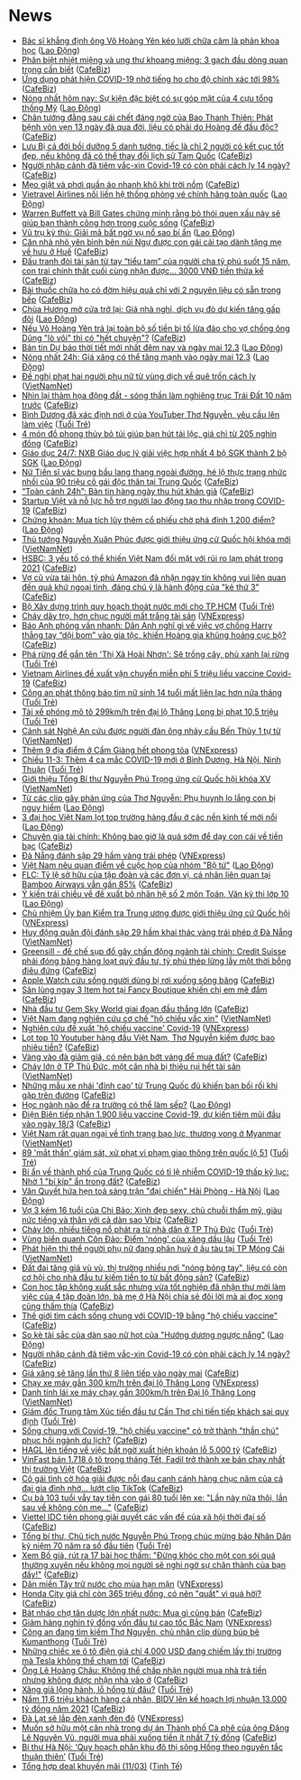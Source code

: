 # News

- [Bác sĩ khẳng định ông Võ Hoàng Yên kéo lưỡi chữa câm là phản khoa học](https://laodong.vn/ban-doc/bac-si-khang-dinh-ong-vo-hoang-yen-keo-luoi-chua-cam-la-phan-khoa-hoc-888041.ldo) ([Lao Động](https://laodong.vn))
- [Phân biệt nhiệt miệng và ung thư khoang miệng: 3 gạch đầu dòng quan trọng cần biết](https://cafebiz.vn/phan-biet-nhiet-mieng-va-ung-thu-khoang-mieng-3-gach-dau-dong-quan-trong-can-biet-20210311170127927.chn) ([CafeBiz](https://cafebiz.vn))
- [Ứng dụng phát hiện COVID-19 nhờ tiếng ho cho độ chính xác tới 98%](https://cafebiz.vn/ung-dung-phat-hien-covid-19-nho-tieng-ho-cho-do-chinh-xac-toi-98-20210311170123482.chn) ([CafeBiz](https://cafebiz.vn))
- [Nóng nhất hôm nay: Sự kiện đặc biệt có sự góp mặt của 4 cựu tổng thống Mỹ](https://laodong.vn/video-the-gioi/nong-nhat-hom-nay-su-kien-dac-biet-co-su-gop-mat-cua-4-cuu-tong-thong-my-888127.ldo) ([Lao Động](https://laodong.vn))
- [Chân tướng đằng sau cái chết đáng ngờ của Bao Thanh Thiên: Phát bệnh vỏn vẹn 13 ngày đã qua đời, liệu có phải do Hoàng đế đầu độc?](https://cafebiz.vn/chan-tuong-dang-sau-cai-chet-dang-ngo-cua-bao-thanh-thien-phat-benh-von-ven-13-ngay-da-qua-doi-lieu-co-phai-do-hoang-de-dau-doc-20210311165201539.chn) ([CafeBiz](https://cafebiz.vn))
- [Lưu Bị cả đời bồi dưỡng 5 danh tướng, tiếc là chỉ 2 người có kết cục tốt đẹp, nếu không đã có thể thay đổi lịch sử Tam Quốc](https://cafebiz.vn/luu-bi-ca-doi-boi-duong-5-danh-tuong-tiec-la-chi-2-nguoi-co-ket-cuc-tot-dep-neu-khong-da-co-the-thay-doi-lich-su-tam-quoc-20210311164827839.chn) ([CafeBiz](https://cafebiz.vn))
- [Người nhập cảnh đã tiêm vắc-xin Covid-19 có còn phải cách ly 14 ngày?](https://cafebiz.vn/nguoi-nhap-canh-da-tiem-vac-xin-covid-19-co-con-phai-cach-ly-14-ngay-20210311165838155.chn) ([CafeBiz](https://cafebiz.vn))
- [Mẹo giặt và phơi quần áo nhanh khô khi trời nồm](https://cafebiz.vn/meo-giat-va-phoi-quan-ao-nhanh-kho-khi-troi-nom-20210311171348284.chn) ([CafeBiz](https://cafebiz.vn))
- [Vietravel Airlines nối liền hệ thống phòng vé chính hãng toàn quốc](https://laodong.vn/doanh-nghiep-doanh-nhan/vietravel-airlines-noi-lien-he-thong-phong-ve-chinh-hang-toan-quoc-888202.ldo) ([Lao Động](https://laodong.vn))
- [Warren Buffett và Bill Gates chứng minh rằng bỏ thói quen xấu này sẽ giúp bạn thành công hơn trong cuộc sống](https://cafebiz.vn/warren-buffett-va-bill-gates-chung-minh-rang-bo-thoi-quen-xau-nay-se-giup-ban-thanh-cong-hon-trong-cuoc-song-20210311151700966.chn) ([CafeBiz](https://cafebiz.vn))
- [Vũ trụ kỳ thú: Giải mã bất ngờ vụ nổ sao bí ẩn](https://laodong.vn/the-gioi/vu-tru-ky-thu-giai-ma-bat-ngo-vu-no-sao-bi-an-887967.ldo) ([Lao Động](https://laodong.vn))
- [Căn nhà nhỏ yên bình bên núi Ngự được con gái cải tạo dành tặng mẹ về hưu ở Huế](https://cafebiz.vn/can-nha-nho-yen-binh-ben-nui-ngu-duoc-con-gai-cai-tao-danh-tang-me-ve-huu-o-hue-20210311172207012.chn) ([CafeBiz](https://cafebiz.vn))
- [Đấu tranh đòi tài sản từ tay “tiểu tam” của người cha tỷ phú suốt 15 năm, con trai chính thất cuối cùng nhận được... 3000 VNĐ tiền thừa kế](https://cafebiz.vn/dau-tranh-doi-tai-san-tu-tay-tieu-tam-cua-nguoi-cha-ty-phu-suot-15-nam-con-trai-chinh-that-cuoi-cung-nhan-duoc-3000-vnd-tien-thua-ke-20210311165430486.chn) ([CafeBiz](https://cafebiz.vn))
- [Bài thuốc chữa ho có đờm hiệu quả chỉ với 2 nguyên liệu có sẵn trong bếp](https://cafebiz.vn/bai-thuoc-chua-ho-co-dom-hieu-qua-chi-voi-2-nguyen-lieu-co-san-trong-bep-20210311165906504.chn) ([CafeBiz](https://cafebiz.vn))
- [Chùa Hương mở cửa trở lại: Giá nhà nghỉ, dịch vụ đò dự kiến tăng gấp đôi](https://laodong.vn/thi-truong/chua-huong-mo-cua-tro-lai-gia-nha-nghi-dich-vu-do-du-kien-tang-gap-doi-888169.ldo) ([Lao Động](https://laodong.vn))
- [Nếu Võ Hoàng Yên trả lại toàn bộ số tiền bị tố lừa đảo cho vợ chồng ông Dũng "lò vôi" thì có "hết chuyện"?](https://cafebiz.vn/neu-vo-hoang-yen-tra-lai-toan-bo-so-tien-bi-to-lua-dao-cho-vo-chong-ong-dung-lo-voi-thi-co-het-chuyen-20210311164922236.chn) ([CafeBiz](https://cafebiz.vn))
- [Bản tin Dự báo thời tiết mới nhất đêm nay và ngày mai 12.3](https://laodong.vn/video-thoi-su/ban-tin-du-bao-thoi-tiet-moi-nhat-dem-nay-va-ngay-mai-123-887932.ldo) ([Lao Động](https://laodong.vn))
- [Nóng nhất 24h: Giá xăng có thể tăng mạnh vào ngày mai 12.3](https://laodong.vn/video-thoi-su/nong-nhat-24h-gia-xang-co-the-tang-manh-vao-ngay-mai-123-888171.ldo) ([Lao Động](https://laodong.vn))
- [Đề nghị phạt hai người phụ nữ từ vùng dịch về quê trốn cách ly](http://vietnamnet.vn/vn/thoi-su/de-nghi-phat-hai-nguoi-phu-nu-tu-vung-dich-ve-que-tron-cach-ly-718989.html) ([VietNamNet](https://vietnamnet.vn))
- [Nhìn lại thảm họa động đất - sóng thần làm nghiêng trục Trái Đất 10 năm trước](https://cafebiz.vn/nhin-lai-tham-hoa-dong-dat-song-than-lam-nghieng-truc-trai-dat-10-nam-truoc-20210311164412474.chn) ([CafeBiz](https://cafebiz.vn))
- [Bình Dương đã xác định nơi ở của YouTuber Thơ Nguyễn, yêu cầu lên làm việc](https://tuoitre.vn/binh-duong-da-xac-dinh-noi-o-cua-youtuber-tho-nguyen-yeu-cau-len-lam-viec-20210311185029786.htm) ([Tuổi Trẻ](https://tuoitre.vn))
- [4 món đồ phong thủy bỏ túi giúp bạn hút tài lộc, giá chỉ từ 205 nghìn đồng](https://cafebiz.vn/4-mon-do-phong-thuy-bo-tui-giup-ban-hut-tai-loc-gia-chi-tu-205-nghin-dong-20210311155924362.chn) ([CafeBiz](https://cafebiz.vn))
- [Giáo dục 24/7: NXB Giáo dục lý giải việc hợp nhất 4 bộ SGK thành 2 bộ SGK](https://laodong.vn/video/giao-duc-247-nxb-giao-duc-ly-giai-viec-hop-nhat-4-bo-sgk-thanh-2-bo-sgk-888211.ldo) ([Lao Động](https://laodong.vn))
- [Nữ Tiến sĩ vác bụng bầu lang thang ngoài đường, hé lộ thực trạng nhức nhối của 90 triệu cô gái độc thân tại Trung Quốc](https://cafebiz.vn/nu-tien-si-vac-bung-bau-lang-thang-ngoai-duong-he-lo-thuc-trang-nhuc-nhoi-cua-90-trieu-co-gai-doc-than-tai-trung-quoc-20210311164212019.chn) ([CafeBiz](https://cafebiz.vn))
- [“Toàn cảnh 24h”: Bản tin hàng ngày thu hút khán giả](https://cafebiz.vn/toan-canh-24h-ban-tin-hang-ngay-thu-hut-khan-gia-20210311185933236.chn) ([CafeBiz](https://cafebiz.vn))
- [Startup Việt và nỗ lực hỗ trợ người lao động tạo thu nhập trong COVID-19](https://cafebiz.vn/startup-viet-va-no-luc-ho-tro-nguoi-lao-dong-tao-thu-nhap-trong-covid-19-20210311160354427.chn) ([CafeBiz](https://cafebiz.vn))
- [Chứng khoán: Mua tích lũy thêm cổ phiếu chờ phá đỉnh 1.200 điểm?](https://laodong.vn/kinh-te/chung-khoan-mua-tich-luy-them-co-phieu-cho-pha-dinh-1200-diem-888206.ldo) ([Lao Động](https://laodong.vn))
- [Thủ tướng Nguyễn Xuân Phúc được giới thiệu ứng cử Quốc hội khóa mới](http://vietnamnet.vn/vn/thoi-su/chinh-tri/thu-tuong-nguyen-xuan-phuc-duoc-gioi-thieu-ung-cu-quoc-hoi-khoa-moi-718986.html) ([VietNamNet](https://vietnamnet.vn))
- [HSBC: 3 yếu tố có thể khiến Việt Nam đối mặt với rủi ro lạm phát trong 2021](https://cafebiz.vn/hsbc-3-yeu-to-co-the-khien-viet-nam-doi-mat-voi-rui-ro-lam-phat-trong-2021-20210311172754298.chn) ([CafeBiz](https://cafebiz.vn))
- [Vợ cũ vừa tái hôn, tỷ phú Amazon đã nhận ngay tin không vui liên quan đến quá khứ ngoại tình, đáng chú ý là hành động của "kẻ thứ 3"](https://cafebiz.vn/vo-cu-vua-tai-hon-ty-phu-amazon-da-nhan-ngay-tin-khong-vui-lien-quan-den-qua-khu-ngoai-tinh-dang-chu-y-la-hanh-dong-cua-ke-thu-3-20210311163343562.chn) ([CafeBiz](https://cafebiz.vn))
- [Bộ Xây dựng trình quy hoạch thoát nước mới cho TP.HCM](https://tuoitre.vn/bo-xay-dung-trinh-quy-hoach-thoat-nuoc-moi-cho-tp-hcm-20210311185525011.htm) ([Tuổi Trẻ](https://tuoitre.vn))
- [Cháy dãy trọ, hơn chục người mất trắng tài sản](https://vnexpress.net/chay-day-tro-hon-chuc-nguoi-mat-trang-tai-san-4247170.html) ([VNExpress](https://vnexpress.net))
- [Báo Anh phỏng vấn nhanh: Dân Anh nghĩ gì về việc vợ chồng Harry thẳng tay “dội bom” vào gia tộc, khiến Hoàng gia khủng hoảng cục bộ?](https://cafebiz.vn/bao-anh-phong-van-nhanh-dan-anh-nghi-gi-ve-viec-vo-chong-harry-thang-tay-doi-bom-vao-gia-toc-khien-hoang-gia-khung-hoang-cuc-bo-20210311162944256.chn) ([CafeBiz](https://cafebiz.vn))
- [Phá rừng để gắn tên 'Thị Xã Hoài Nhơn': Sẽ trồng cây, phủ xanh lại rừng](https://tuoitre.vn/pha-rung-de-gan-ten-thi-xa-hoai-nhon-se-trong-cay-phu-xanh-lai-rung-20210311145319692.htm) ([Tuổi Trẻ](https://tuoitre.vn))
- [Vietnam Airlines đề xuất vận chuyển miễn phí 5 triệu liều vaccine Covid-19](https://cafebiz.vn/vietnam-airlines-de-xuat-van-chuyen-mien-phi-5-trieu-lieu-vaccine-covid-19-2021031117375394.chn) ([CafeBiz](https://cafebiz.vn))
- [Công an phát thông báo tìm nữ sinh 14 tuổi mất liên lạc hơn nửa tháng](https://tuoitre.vn/cong-an-phat-thong-bao-tim-nu-sinh-14-tuoi-mat-lien-lac-hon-nua-thang-20210311163245003.htm) ([Tuổi Trẻ](https://tuoitre.vn))
- [Tài xế phóng mô tô 299km/h trên đại lộ Thăng Long bị phạt 10,5 triệu](https://tuoitre.vn/tai-xe-phong-mo-to-299km-h-tren-dai-lo-thang-long-bi-phat-10-5-trieu-2021031118152876.htm) ([Tuổi Trẻ](https://tuoitre.vn))
- [Cảnh sát Nghệ An cứu được người đàn ông nhảy cầu Bến Thủy 1 tự tử](http://vietnamnet.vn/vn/thoi-su/canh-sat-nghe-an-cuu-duoc-nguoi-dan-ong-nhay-cau-ben-thuy-1-tu-tu-718980.html) ([VietNamNet](https://vietnamnet.vn))
- [Thêm 9 địa điểm ở Cẩm Giàng hết phong tỏa](https://vnexpress.net/them-9-dia-diem-o-cam-giang-het-phong-toa-4247154.html) ([VNExpress](https://vnexpress.net))
- [Chiều 11-3: Thêm 4 ca mắc COVID-19 mới ở Bình Dương, Hà Nội, Ninh Thuận](https://tuoitre.vn/chieu-11-3-them-4-ca-mac-covid-19-moi-o-binh-duong-ha-noi-ninh-thuan-20210311180828538.htm) ([Tuổi Trẻ](https://tuoitre.vn))
- [Giới thiệu Tổng Bí thư Nguyễn Phú Trọng ứng cử Quốc hội khóa XV](http://vietnamnet.vn/vn/thoi-su/chinh-tri/gioi-thieu-tong-bi-thu-nguyen-phu-trong-ung-cu-quoc-hoi-khoa-xv-718964.html) ([VietNamNet](https://vietnamnet.vn))
- [Từ các clip gây phản ứng của Thơ Nguyễn: Phụ huynh lo lắng con bị nguy hiểm](https://laodong.vn/video/tu-cac-clip-gay-phan-ung-cua-tho-nguyen-phu-huynh-lo-lang-con-bi-nguy-hiem-888110.ldo) ([Lao Động](https://laodong.vn))
- [3 đại học Việt Nam lọt top trường hàng đầu ở các nền kinh tế mới nổi](https://laodong.vn/giao-duc/3-dai-hoc-viet-nam-lot-top-truong-hang-dau-o-cac-nen-kinh-te-moi-noi-888160.ldo) ([Lao Động](https://laodong.vn))
- [Chuyên gia tài chính: Không bao giờ là quá sớm để dạy con cái về tiền bạc](https://cafebiz.vn/chuyen-gia-tai-chinh-khong-bao-gio-la-qua-som-de-day-con-cai-ve-tien-bac-20210311155751629.chn) ([CafeBiz](https://cafebiz.vn))
- [Đà Nẵng đánh sập 29 hầm vàng trái phép](https://vnexpress.net/da-nang-danh-sap-29-ham-vang-trai-phep-4247134.html) ([VNExpress](https://vnexpress.net))
- [Việt Nam nêu quan điểm về cuộc họp của nhóm &quot;Bộ tứ&quot;](https://laodong.vn/the-gioi/viet-nam-neu-quan-diem-ve-cuoc-hop-cua-nhom-bo-tu-888112.ldo) ([Lao Động](https://laodong.vn))
- [FLC: Tỷ lệ sở hữu của tập đoàn và các đơn vị, cá nhân liên quan tại Bamboo Airways vẫn gần 85%](https://cafebiz.vn/flc-ty-le-so-huu-cua-tap-doan-va-cac-don-vi-ca-nhan-lien-quan-tai-bamboo-airways-van-gan-85-2021031117514984.chn) ([CafeBiz](https://cafebiz.vn))
- [Ý kiến trái chiều về đề xuất bỏ nhân hệ số 2 môn Toán, Văn kỳ thi lớp 10](https://laodong.vn/video-thoi-su/y-kien-trai-chieu-ve-de-xuat-bo-nhan-he-so-2-mon-toan-van-ky-thi-lop-10-888109.ldo) ([Lao Động](https://laodong.vn))
- [Chủ nhiệm Ủy ban Kiểm tra Trung ương được giới thiệu ứng cử Quốc hội](https://vnexpress.net/chu-nhiem-uy-ban-kiem-tra-trung-uong-duoc-gioi-thieu-ung-cu-quoc-hoi-4246592.html) ([VNExpress](https://vnexpress.net))
- [Huy động quân đội đánh sập 29 hầm khai thác vàng trái phép ở Đà Nẵng](http://vietnamnet.vn/vn/thoi-su/huy-dong-quan-doi-danh-sap-29-ham-khai-thac-vang-trai-phep-o-da-nang-718966.html) ([VietNamNet](https://vietnamnet.vn))
- [Greensill - đế chế sụp đổ gây chấn động ngành tài chính: Credit Suisse phải đóng băng hàng loạt quỹ đầu tư, tỷ phú thép lừng lẫy một thời bỗng điêu đứng](https://cafebiz.vn/greensill-de-che-sup-do-gay-chan-dong-nganh-tai-chinh-credit-suisse-phai-dong-bang-hang-loat-quy-dau-tu-ty-phu-thep-lung-lay-mot-thoi-bong-dieu-dung-20210311160635885.chn) ([CafeBiz](https://cafebiz.vn))
- [Apple Watch cứu sống người dùng bị rơi xuống sông băng](https://cafebiz.vn/apple-watch-cuu-song-nguoi-dung-bi-roi-xuong-song-bang-20210311160245373.chn) ([CafeBiz](https://cafebiz.vn))
- [Săn lùng ngay 3 Item hot tại Fancy Boutique khiến chị em mê đắm](https://cafebiz.vn/san-lung-ngay-3-item-hot-tai-fancy-boutique-khien-chi-em-me-dam-20210311144339917.chn) ([CafeBiz](https://cafebiz.vn))
- [Nhà đầu tư Gem Sky World giai đoạn đầu thắng lớn](https://cafebiz.vn/nha-dau-tu-gem-sky-world-giai-doan-dau-thang-lon-20210311113220061.chn) ([CafeBiz](https://cafebiz.vn))
- [Việt Nam đang nghiên cứu cơ chế "hộ chiếu vắc xin"](http://vietnamnet.vn/vn/thoi-su/chinh-tri/viet-nam-dang-nghien-cuu-co-che-ho-chieu-vac-xin-718962.html) ([VietNamNet](https://vietnamnet.vn))
- [Nghiên cứu đề xuất 'hộ chiếu vaccine' Covid-19](https://vnexpress.net/nghien-cuu-de-xuat-ho-chieu-vaccine-covid-19-4246997.html) ([VNExpress](https://vnexpress.net))
- [Lọt top 10 Youtuber hàng đầu Việt Nam, Thơ Nguyễn kiếm được bao nhiêu tiền?](https://cafebiz.vn/lot-top-10-youtuber-hang-dau-viet-nam-tho-nguyen-kiem-duoc-bao-nhieu-tien-20210311150138251.chn) ([CafeBiz](https://cafebiz.vn))
- [Vàng vào đà giảm giá, có nên bán bớt vàng để mua đất?](https://cafebiz.vn/vang-vao-da-giam-gia-co-nen-ban-bot-vang-de-mua-dat-20210311171316718.chn) ([CafeBiz](https://cafebiz.vn))
- [Cháy lớn ở TP Thủ Đức, một căn nhà bị thiêu rụi hết tài sản](http://vietnamnet.vn/vn/thoi-su/chay-lon-o-tp-thu-duc-mot-can-nha-bi-thieu-rui-het-tai-san-718952.html) ([VietNamNet](https://vietnamnet.vn))
- [Những mẫu xe nhái 'đỉnh cao' từ Trung Quốc đủ khiến bạn bối rối khi gặp trên đường](https://cafebiz.vn/nhung-mau-xe-nhai-dinh-cao-tu-trung-quoc-du-khien-ban-boi-roi-khi-gap-tren-duong-20210311160435872.chn) ([CafeBiz](https://cafebiz.vn))
- [Học ngành nào để ra trường có thể làm sếp?](https://laodong.vn/video/hoc-nganh-nao-de-ra-truong-co-the-lam-sep-887956.ldo) ([Lao Động](https://laodong.vn))
- [Điện Biên tiếp nhận 1.900 liều vaccine Covid-19, dự kiến tiêm mũi đầu vào ngày 18/3](https://cafebiz.vn/dien-bien-tiep-nhan-1900-lieu-vaccine-covid-19-du-kien-tiem-mui-dau-vao-ngay-18-3-20210311165700226.chn) ([CafeBiz](https://cafebiz.vn))
- [Việt Nam rất quan ngại về tình trạng bạo lực, thương vong ở Myanmar](http://vietnamnet.vn/vn/thoi-su/chinh-tri/viet-nam-rat-quan-ngai-ve-tinh-trang-bao-luc-thuong-vong-o-myanmar-718948.html) ([VietNamNet](https://vietnamnet.vn))
- [89 'mắt thần' giám sát, xử phạt vi phạm giao thông trên quốc lộ 51](https://tuoitre.vn/89-mat-than-giam-sat-xu-phat-vi-pham-giao-thong-tren-quoc-lo-51-20210311155248344.htm) ([Tuổi Trẻ](https://tuoitre.vn))
- [Bí ẩn về thành phố của Trung Quốc có tỉ lệ nhiễm COVID-19 thấp kỷ lục: Nhờ 1 "bí kíp" ẩn trong đất?](https://cafebiz.vn/bi-an-ve-thanh-pho-cua-trung-quoc-co-ti-le-nhiem-covid-19-thap-ky-luc-nho-1-bi-kip-an-trong-dat-20210311140220474.chn) ([CafeBiz](https://cafebiz.vn))
- [Văn Quyết hứa hẹn toả sáng trận &quot;đại chiến&quot; Hải Phòng - Hà Nội](https://laodong.vn/video/van-quyet-hua-hen-toa-sang-tran-dai-chien-hai-phong-ha-noi-888069.ldo) ([Lao Động](https://laodong.vn))
- [Vợ 3 kém 16 tuổi của Chi Bảo: Xinh đẹp sexy, chủ chuỗi thẩm mỹ, giàu nức tiếng và thân với cả dàn sao Vbiz](https://cafebiz.vn/vo-3-kem-16-tuoi-cua-chi-bao-xinh-dep-sexy-chu-chuoi-tham-my-giau-nuc-tieng-va-than-voi-ca-dan-sao-vbiz-2021031116113224.chn) ([CafeBiz](https://cafebiz.vn))
- [Cháy lớn, nhiều tiếng nổ phát ra từ nhà dân ở TP Thủ Đức](https://tuoitre.vn/chay-lon-nhieu-tieng-no-phat-ra-tu-nha-dan-o-tp-thu-duc-20210311155631978.htm) ([Tuổi Trẻ](https://tuoitre.vn))
- [Vùng biển quanh Côn Đảo: Điểm 'nóng' của xăng dầu lậu](https://tuoitre.vn/vung-bien-quanh-con-dao-diem-nong-cua-xang-dau-lau-20210311081738126.htm) ([Tuổi Trẻ](https://tuoitre.vn))
- [Phát hiện thi thể người phụ nữ đang phân huỷ ở âu tàu tại TP Móng Cái](http://vietnamnet.vn/vn/thoi-su/phat-hien-thi-the-nguoi-phu-nu-dang-phan-huy-o-au-tau-tai-tp-mong-cai-718934.html) ([VietNamNet](https://vietnamnet.vn))
- [Đất đai tăng giá vù vù, thị trường nhiều nơi "nóng bỏng tay", liệu có còn cơ hội cho nhà đầu tư kiếm tiền to từ bất động sản?](https://cafebiz.vn/dat-dai-tang-gia-vu-vu-thi-truong-nhieu-noi-nong-bong-tay-lieu-co-con-co-hoi-cho-nha-dau-tu-kiem-tien-to-tu-bat-dong-san-20210311160628488.chn) ([CafeBiz](https://cafebiz.vn))
- [Con học tập không xuất sắc nhưng vừa tốt nghiệp đã nhận thư mời làm việc của 4 tập đoàn lớn, bà mẹ ở Hà Nội chia sẻ đôi lời mà ai đọc xong cũng thấm thía](https://cafebiz.vn/con-hoc-tap-khong-xuat-sac-nhung-vua-tot-nghiep-da-nhan-thu-moi-lam-viec-cua-4-tap-doan-lon-ba-me-o-ha-noi-chia-se-doi-loi-ma-ai-doc-xong-cung-tham-thia-20210311160546951.chn) ([CafeBiz](https://cafebiz.vn))
- [Thế giới tìm cách sống chung với COVID-19 bằng "hộ chiếu vaccine"](https://cafebiz.vn/the-gioi-tim-cach-song-chung-voi-covid-19-bang-ho-chieu-vaccine-20210311134424714.chn) ([CafeBiz](https://cafebiz.vn))
- [So kè tài sắc của dàn sao nữ hot của &quot;Hướng dương ngược nắng&quot;](https://laodong.vn/photo/so-ke-tai-sac-cua-dan-sao-nu-hot-cua-huong-duong-nguoc-nang-887858.ldo) ([Lao Động](https://laodong.vn))
- [Người nhập cảnh đã tiêm vắc-xin Covid-19 có còn phải cách ly 14 ngày?](https://cafebiz.vn/nguoi-nhap-canh-da-tiem-vac-xin-covid-19-co-con-phai-cach-ly-14-ngay-20210311155330131.chn) ([CafeBiz](https://cafebiz.vn))
- [Giá xăng sẽ tăng lần thứ 8 liên tiếp vào ngày mai](https://cafebiz.vn/gia-xang-se-tang-lan-thu-8-lien-tiep-vao-ngay-mai-20210311155104463.chn) ([CafeBiz](https://cafebiz.vn))
- [Chạy xe máy gần 300 km/h trên đại lộ Thăng Long](https://vnexpress.net/chay-xe-may-gan-300-km-h-tren-dai-lo-thang-long-4246995.html) ([VNExpress](https://vnexpress.net))
- [Danh tính lái xe máy chạy gần 300km/h trên Đại lộ Thăng Long](http://vietnamnet.vn/vn/thoi-su/clip-nong/danh-tinh-lai-xe-may-chay-gan-300km-h-tren-dai-lo-thang-long-718929.html) ([VietNamNet](https://vietnamnet.vn))
- [Giám đốc Trung tâm Xúc tiến đầu tư Cần Thơ chi tiền tiếp khách sai quy định](https://tuoitre.vn/giam-doc-trung-tam-xuc-tien-dau-tu-can-tho-chi-tien-tiep-khach-sai-quy-dinh-20210311154957674.htm) ([Tuổi Trẻ](https://tuoitre.vn))
- [Sống chung với Covid-19, "hộ chiếu vaccine" có trở thành "thần chú" phục hồi ngành du lịch?](https://cafebiz.vn/song-chung-voi-covid-19-ho-chieu-vaccine-co-tro-thanh-than-chu-phuc-hoi-nganh-du-lich-20210311153829523.chn) ([CafeBiz](https://cafebiz.vn))
- [HAGL lên tiếng về việc bất ngờ xuất hiện khoản lỗ 5.000 tỷ](https://cafebiz.vn/hagl-len-tieng-ve-viec-bat-ngo-xuat-hien-khoan-lo-5000-ty-20210311153459438.chn) ([CafeBiz](https://cafebiz.vn))
- [VinFast bán 1.718 ô tô trong tháng Tết, Fadil trở thành xe bán chạy nhất thị trường Việt](https://cafebiz.vn/vinfast-ban-1718-o-to-trong-thang-tet-20210311153339826.chn) ([CafeBiz](https://cafebiz.vn))
- [Cô gái tình cờ hóa giải được nỗi đau canh cánh hàng chục năm của cả đại gia đình nhờ... lướt clip TikTok](https://cafebiz.vn/co-gai-tinh-co-hoa-giai-duoc-noi-dau-canh-canh-hang-chuc-nam-cua-ca-dai-gia-dinh-nho-luot-clip-tiktok-20210311135024776.chn) ([CafeBiz](https://cafebiz.vn))
- [Cụ bà 103 tuổi vẫy tay tiễn con gái 80 tuổi lên xe: "Lần này nữa thôi, lần sau về không còn mẹ..."](https://cafebiz.vn/cu-ba-103-tuoi-vay-tay-tien-con-gai-80-tuoi-len-xe-lan-nay-nua-thoi-lan-sau-ve-khong-con-me-20210311153031272.chn) ([CafeBiz](https://cafebiz.vn))
- [Viettel IDC tiên phong giải quyết các vấn đề của xã hội thời đại số](https://cafebiz.vn/viettel-idc-tien-phong-giai-quyet-cac-van-de-cua-xa-hoi-thoi-dai-so-20210311151929224.chn) ([CafeBiz](https://cafebiz.vn))
- [Tổng bí thư, Chủ tịch nước Nguyễn Phú Trọng chúc mừng báo Nhân Dân kỷ niệm 70 năm ra số đầu tiên](https://tuoitre.vn/tong-bi-thu-chu-tich-nuoc-nguyen-phu-trong-chuc-mung-bao-nhan-dan-ky-niem-70-nam-ra-so-dau-tien-20210311141444744.htm) ([Tuổi Trẻ](https://tuoitre.vn))
- [Xem Bố già, rút ra 17 bài học thấm: "Đừng khóc cho một con sói quá thường xuyên nếu không mọi người sẽ nghi ngờ sự chân thành của bạn đấy!"](https://cafebiz.vn/xem-bo-gia-rut-ra-17-bai-hoc-tham-dung-khoc-cho-mot-con-soi-qua-thuong-xuyen-neu-khong-moi-nguoi-se-nghi-ngo-su-chan-thanh-cua-ban-day-20210311151255319.chn) ([CafeBiz](https://cafebiz.vn))
- [Dân miền Tây trữ nước cho mùa hạn mặn](https://vnexpress.net/dan-mien-tay-tru-nuoc-cho-mua-han-man-4245752.html) ([VNExpress](https://vnexpress.net))
- [Honda City giá chỉ còn 365 triệu đồng, có nên "quất" vì quá hời?](https://cafebiz.vn/honda-city-gia-chi-con-365-trieu-dong-co-nen-quat-vi-qua-hoi-20210311140817703.chn) ([CafeBiz](https://cafebiz.vn))
- [Bát nháo chợ tân dược lớn nhất nước: Mua gì cũng bán](https://cafebiz.vn/bat-nhao-cho-tan-duoc-lon-nhat-nuoc-mua-gi-cung-ban-20210311145732354.chn) ([CafeBiz](https://cafebiz.vn))
- [Giảm hàng nghìn tỷ đồng vốn đầu tư cao tốc Bắc Nam](https://vnexpress.net/giam-hang-nghin-ty-dong-von-dau-tu-cao-toc-bac-nam-4246895.html) ([VNExpress](https://vnexpress.net))
- [Công an đang tìm kiếm Thơ Nguyễn, chủ nhân clip dùng búp bê Kumanthong](https://tuoitre.vn/cong-an-dang-tim-kiem-tho-nguyen-chu-nhan-clip-dung-bup-be-kumanthong-20210311130033575.htm) ([Tuổi Trẻ](https://tuoitre.vn))
- [Những chiếc xe ô tô điện giá chỉ 4.000 USD đang chiếm lấy thị trường mà Tesla không thể chạm tới](https://cafebiz.vn/nhung-chiec-xe-o-to-dien-gia-chi-4000-usd-dang-chiem-lay-thi-truong-ma-tesla-khong-the-cham-toi-20210311133540566.chn) ([CafeBiz](https://cafebiz.vn))
- [Ông Lê Hoàng Châu: Không thể chấp nhận người mua nhà trả tiền nhưng không được nhận nhà vào ở](https://cafebiz.vn/ong-le-hoang-chau-khong-the-chap-nhan-nguoi-mua-nha-tra-tien-nhung-khong-duoc-nhan-nha-vao-o-20210311143538642.chn) ([CafeBiz](https://cafebiz.vn))
- [Xăng giả lộng hành, lỗ hổng từ đâu?](https://tuoitre.vn/xang-gia-long-hanh-lo-hong-tu-dau-20210311081057268.htm) ([Tuổi Trẻ](https://tuoitre.vn))
- [Nắm 11,6 triệu khách hàng cá nhân, BIDV lên kế hoạch lợi nhuận 13.000 tỷ đồng năm 2021](https://cafebiz.vn/nam-116-trieu-khach-hang-ca-nhan-bidv-len-ke-hoach-loi-nhuan-13000-ty-dong-nam-2021-20210311143329255.chn) ([CafeBiz](https://cafebiz.vn))
- [Đà Lạt sẽ lắp đèn xanh đèn đỏ](https://vnexpress.net/da-lat-se-lap-den-xanh-den-do-4246962.html) ([VNExpress](https://vnexpress.net))
- [Muốn sở hữu một căn nhà trong dự án Thành phố Cà phê của ông Đặng Lê Nguyên Vũ, người mua phải xuống tiền ít nhất 7 tỷ đồng](https://cafebiz.vn/muon-so-huu-mot-can-nha-trong-du-an-thanh-pho-ca-phe-cua-ong-dang-le-nguyen-vu-nguoi-mua-phai-xuong-tien-it-nhat-7-ty-dong-can-2021031113493048.chn) ([CafeBiz](https://cafebiz.vn))
- [Bí thư Hà Nội: ‘Quy hoạch phân khu đô thị sông Hồng theo nguyên tắc thuận thiên’](https://tuoitre.vn/bi-thu-ha-noi-quy-hoach-phan-khu-do-thi-song-hong-theo-nguyen-tac-thuan-thien-20210311122126613.htm) ([Tuổi Trẻ](https://tuoitre.vn))
- [Tổng hợp deal khuyến mãi (11/03)](https://tinhte.vn/thread/tong-hop-deal-khuyen-mai-11-03.3291598/) ([Tinh Tế](https://tinhte.vn))
